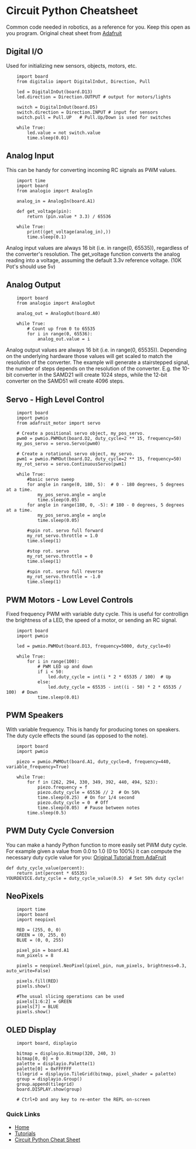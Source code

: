 # Circuit Python Cheatsheet
Common code needed in robotics, as a reference for you. Keep this open as you program. Original cheat sheet from [Adafruit](https://github.com/adafruit/awesome-circuitpython/blob/main/cheatsheet/CircuitPython_Cheatsheet.md)

## Digital I/O
Used for initializing new sensors, objects, motors, etc. 
```
    import board
    from digitalio import DigitalInOut, Direction, Pull

    led = DigitalInOut(board.D13)
    led.direction = Direction.OUTPUT # output for motors/lights

    switch = DigitalInOut(board.D5)
    switch.direction = Direction.INPUT # input for sensors
    switch.pull = Pull.UP   # Pull.Up/Down is used for switches

    while True:
        led.value = not switch.value
        time.sleep(0.01)
```
## Analog Input
This can be handy for converting incoming RC signals as PWM values. 

```
    import time
    import board
    from analogio import AnalogIn

    analog_in = AnalogIn(board.A1)

    def get_voltage(pin):
        return (pin.value * 3.3) / 65536

    while True:
        print((get_voltage(analog_in),))
        time.sleep(0.1)
```
Analog input values are always 16 bit (i.e. in range(0, 65535)), regardless of the converter's resolution. The get_voltage function converts the analog reading into a voltage, assuming the default 3.3v reference voltage. (10K Pot's should use 5v)

## Analog Output
```
    import board
    from analogio import AnalogOut

    analog_out = AnalogOut(board.A0)

    while True:
        # Count up from 0 to 65535
        for i in range(0, 65536):
            analog_out.value = i
```
Analog output values are always 16 bit (i.e. in range(0, 65535)). Depending on the underlying hardware those values will get scaled to match the resolution of the converter.
The example will generate a stairstepped signal, the number of steps depends on the resolution of the converter. E.g. the 10-bit converter in the SAMD21 will create 1024 steps, while the 12-bit converter on the SAMD51 will create 4096 steps.

## Servo - High Level Control
```import time
    import board
    import pwmio
    from adafruit_motor import servo

    # Create a positional servo object, my_pos_servo.
    pwm0 = pwmio.PWMOut(board.D2, duty_cycle=2 ** 15, frequency=50)
    my_pos_servo = servo.Servo(pwm0)

    # Create a rotational servo object, my_servo.
    pwm1 = pwmio.PWMOut(board.D2, duty_cycle=2 ** 15, frequency=50)
    my_rot_servo = servo.ContinuousServo(pwm1) 

    while True:
        #basic servo sweep
        for angle in range(0, 180, 5):  # 0 - 180 degrees, 5 degrees at a time.
            my_pos_servo.angle = angle
            time.sleep(0.05)
        for angle in range(180, 0, -5): # 180 - 0 degrees, 5 degrees at a time.
            my_pos_servo.angle = angle
            time.sleep(0.05)
        
        #spin rot. servo full forward
        my_rot_servo.throttle = 1.0
        time.sleep(1)

        #stop rot. servo
        my_rot_servo.throttle = 0
        time.sleep(1)

        #spin rot. servo full reverse
        my_rot_servo.throttle = -1.0
        time.sleep(1)
```

## PWM Motors - Low Level Controls
Fixed frequency PWM with variable duty cycle. This is useful for controllign the brightness of a LED, the speed of a motor, or sending an RC signal. 

```import time
    import board
    import pwmio

    led = pwmio.PWMOut(board.D13, frequency=5000, duty_cycle=0)

    while True:
        for i in range(100):
            # PWM LED up and down
            if i < 50:
                led.duty_cycle = int(i * 2 * 65535 / 100)  # Up
            else:
                led.duty_cycle = 65535 - int((i - 50) * 2 * 65535 / 100)  # Down
            time.sleep(0.01)
```

## PWM Speakers
With variable frequency. This is handy for producing tones on speakers. The duty cycle effects the sound (as opposed to the note).

```import time
    import board
    import pwmio

    piezo = pwmio.PWMOut(board.A1, duty_cycle=0, frequency=440, variable_frequency=True)

    while True:
        for f in (262, 294, 330, 349, 392, 440, 494, 523):
            piezo.frequency = f
            piezo.duty_cycle = 65536 // 2  # On 50%
            time.sleep(0.25)  # On for 1/4 second
            piezo.duty_cycle = 0  # Off
            time.sleep(0.05)  # Pause between notes
        time.sleep(0.5)
```

## PWM Duty Cycle Conversion
You can make a handy Python function to more easily set PWM duty cycle. For example given a value from 0.0 to 1.0 (0 to 100%) it can compute the necessary duty cycle value for you: [Original Tutorial from AdaFruit](https://learn.adafruit.com/circuitpython-basics-analog-inputs-and-outputs/pulse-width-modulation-outputs)

```
def duty_cycle_value(percent):
    return int(percent * 65535)
YOURDEVICE.duty_cycle = duty_cycle_value(0.5)  # Set 50% duty cycle!
```

## NeoPixels 
```
    import time
    import board
    import neopixel

    RED = (255, 0, 0)
    GREEN = (0, 255, 0)
    BLUE = (0, 0, 255)

    pixel_pin = board.A1
    num_pixels = 8

    pixels = neopixel.NeoPixel(pixel_pin, num_pixels, brightness=0.3, auto_write=False)

    pixels.fill(RED)
    pixels.show()

    #The usual slicing operations can be used
    pixels[1:6:2] = GREEN
    pixels[7] = BLUE
    pixels.show()
```         
## OLED Display 
```
    import board, displayio

    bitmap = displayio.Bitmap(320, 240, 3)
    bitmap[0, 0] = 0
    palette = displayio.Palette(1)
    palette[0] = 0xFFFFFF
    tilegrid = displayio.TileGrid(bitmap, pixel_shader = palette)
    group = displayio.Group()
    group.append(tilegrid)
    board.DISPLAY.show(group)

    # Ctrl+D and any key to re-enter the REPL on-screen
```

### Quick Links
* [Home](/README.md)
* [Tutorials](/learning_modules/tutorials_list.md)
* [Circuit Python Cheat Sheet](/learning_modules/circuit_python_cheatsheet.md)